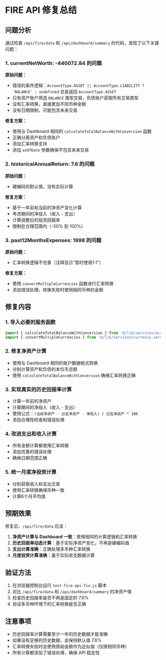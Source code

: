 # FIRE API 修复总结

## 问题分析

通过检查 `/api/fire/data` 和 `/api/dashboard/summary` 的代码，发现了以下关键问题：

### 1. currentNetWorth: -440072.84 的问题

**原始问题：**

- 错误的条件逻辑：`AccountType.ASSET || AccountType.LIABILITY ? 'BALANCE' : undefined` 总是返回
  `AccountType.ASSET`
- 只有资产账户筛选 `BALANCE` 类型交易，负债账户获取所有交易类型
- 没有汇率转换，直接累加不同币种金额
- 没有日期限制，可能包含未来交易

**修复方案：**

- 使用与 Dashboard 相同的 `calculateTotalBalanceWithConversion` 函数
- 正确分离资产和负债账户
- 添加汇率转换支持
- 添加 `asOfDate` 参数确保不包含未来交易

### 2. historicalAnnualReturn: 7.6 的问题

**原始问题：**

- 硬编码的默认值，没有实际计算

**修复方案：**

- 基于一年前和当前的净资产变化计算
- 考虑期间的净投入（收入 - 支出）
- 计算调整后的投资回报率
- 限制在合理范围内（-50% 到 100%）

### 3. past12MonthsExpenses: 1998 的问题

**原始问题：**

- 汇率转换逻辑不完善（注释显示"暂时使用1:1"）

**修复方案：**

- 使用 `convertMultipleCurrencies` 函数进行汇率转换
- 添加错误处理，转换失败时使用相同币种的金额

## 修复内容

### 1. 导入必要的服务函数

```typescript
import { calculateTotalBalanceWithConversion } from '@/lib/services/account.service'
import { convertMultipleCurrencies } from '@/lib/services/currency.service'
```

### 2. 修复净资产计算

- 使用与 Dashboard 相同的账户数据格式转换
- 分别计算资产和负债的本位币总额
- 使用 `calculateTotalBalanceWithConversion` 确保汇率转换正确

### 3. 实现真实的历史回报率计算

- 计算一年前的净资产
- 计算期间的净投入（收入 - 支出）
- 使用公式：`(当前净资产 - 过去净资产 - 净投入) / 过去净资产 * 100`
- 添加合理性检查和错误处理

### 4. 改进支出和收入计算

- 所有金额计算都使用汇率转换
- 添加完善的错误处理
- 确保日期范围正确

### 5. 统一月度净投资计算

- 分别获取收入和支出交易
- 使用汇率转换确保币种一致
- 计算6个月平均值

## 预期效果

修复后，`/api/fire/data` 应该：

1. **净资产计算与 Dashboard 一致**：使用相同的计算逻辑和汇率转换
2. **历史回报率动态计算**：基于实际净资产变化，不再是硬编码值
3. **支出计算准确**：正确处理多币种汇率转换
4. **月度投资计算准确**：基于实际收支数据计算

## 验证方法

1. 在浏览器控制台运行 `test-fire-api-fix.js` 脚本
2. 对比 `/api/fire/data` 和 `/api/dashboard/summary` 的净资产值
3. 检查历史回报率是否不再是固定的 7.6%
4. 验证多币种环境下的汇率转换是否正确

## 注意事项

- 历史回报率计算需要至少一年的历史数据才能准确
- 如果没有足够的历史数据，会保持默认值 7.6%
- 汇率转换失败时会使用原始金额作为近似值（仅限相同币种）
- 所有计算都添加了错误处理，确保 API 稳定性
